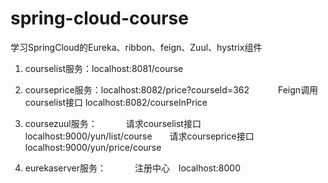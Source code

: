 # spring-cloud-course

学习SpringCloud的Eureka、ribbon、feign、Zuul、hystrix组件

1. courselist服务：localhost:8081/course
        
2. courseprice服务：localhost:8082/price?courseId=362
　　　Feign调用courselist接口   localhost:8082/courseInPrice
   
3. coursezuul服务：
　　　请求courselist接口    localhost:9000/yun/list/course　　请求courseprice接口    localhost:9000/yun/price/course
4. eurekaserver服务：
　　　注册中心　localhost:8000 

